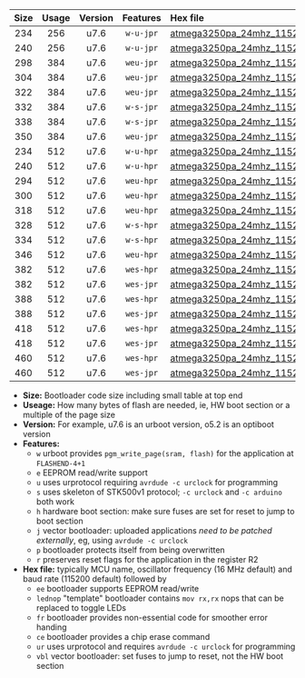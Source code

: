 |Size|Usage|Version|Features|Hex file|
|:-:|:-:|:-:|:-:|:--|
|234|256|u7.6|`w-u-jpr`|[atmega3250pa_24mhz_115200bps_ur_vbl.hex](https://raw.githubusercontent.com/stefanrueger/urboot/main//atmega3250pa_24mhz_115200bps_ur_vbl.hex)|
|240|256|u7.6|`w-u-jpr`|[atmega3250pa_24mhz_115200bps_lednop_ur_vbl.hex](https://raw.githubusercontent.com/stefanrueger/urboot/main//atmega3250pa_24mhz_115200bps_lednop_ur_vbl.hex)|
|298|384|u7.6|`weu-jpr`|[atmega3250pa_24mhz_115200bps_ee_ur_vbl.hex](https://raw.githubusercontent.com/stefanrueger/urboot/main//atmega3250pa_24mhz_115200bps_ee_ur_vbl.hex)|
|304|384|u7.6|`weu-jpr`|[atmega3250pa_24mhz_115200bps_ee_lednop_ur_vbl.hex](https://raw.githubusercontent.com/stefanrueger/urboot/main//atmega3250pa_24mhz_115200bps_ee_lednop_ur_vbl.hex)|
|322|384|u7.6|`weu-jpr`|[atmega3250pa_24mhz_115200bps_ee_lednop_fr_ur_vbl.hex](https://raw.githubusercontent.com/stefanrueger/urboot/main//atmega3250pa_24mhz_115200bps_ee_lednop_fr_ur_vbl.hex)|
|332|384|u7.6|`w-s-jpr`|[atmega3250pa_24mhz_115200bps_vbl.hex](https://raw.githubusercontent.com/stefanrueger/urboot/main//atmega3250pa_24mhz_115200bps_vbl.hex)|
|338|384|u7.6|`w-s-jpr`|[atmega3250pa_24mhz_115200bps_lednop_vbl.hex](https://raw.githubusercontent.com/stefanrueger/urboot/main//atmega3250pa_24mhz_115200bps_lednop_vbl.hex)|
|350|384|u7.6|`weu-jpr`|[atmega3250pa_24mhz_115200bps_ee_lednop_fr_ce_ur_vbl.hex](https://raw.githubusercontent.com/stefanrueger/urboot/main//atmega3250pa_24mhz_115200bps_ee_lednop_fr_ce_ur_vbl.hex)|
|234|512|u7.6|`w-u-hpr`|[atmega3250pa_24mhz_115200bps_ur.hex](https://raw.githubusercontent.com/stefanrueger/urboot/main//atmega3250pa_24mhz_115200bps_ur.hex)|
|240|512|u7.6|`w-u-hpr`|[atmega3250pa_24mhz_115200bps_lednop_ur.hex](https://raw.githubusercontent.com/stefanrueger/urboot/main//atmega3250pa_24mhz_115200bps_lednop_ur.hex)|
|294|512|u7.6|`weu-hpr`|[atmega3250pa_24mhz_115200bps_ee_ur.hex](https://raw.githubusercontent.com/stefanrueger/urboot/main//atmega3250pa_24mhz_115200bps_ee_ur.hex)|
|300|512|u7.6|`weu-hpr`|[atmega3250pa_24mhz_115200bps_ee_lednop_ur.hex](https://raw.githubusercontent.com/stefanrueger/urboot/main//atmega3250pa_24mhz_115200bps_ee_lednop_ur.hex)|
|318|512|u7.6|`weu-hpr`|[atmega3250pa_24mhz_115200bps_ee_lednop_fr_ur.hex](https://raw.githubusercontent.com/stefanrueger/urboot/main//atmega3250pa_24mhz_115200bps_ee_lednop_fr_ur.hex)|
|328|512|u7.6|`w-s-hpr`|[atmega3250pa_24mhz_115200bps.hex](https://raw.githubusercontent.com/stefanrueger/urboot/main//atmega3250pa_24mhz_115200bps.hex)|
|334|512|u7.6|`w-s-hpr`|[atmega3250pa_24mhz_115200bps_lednop.hex](https://raw.githubusercontent.com/stefanrueger/urboot/main//atmega3250pa_24mhz_115200bps_lednop.hex)|
|346|512|u7.6|`weu-hpr`|[atmega3250pa_24mhz_115200bps_ee_lednop_fr_ce_ur.hex](https://raw.githubusercontent.com/stefanrueger/urboot/main//atmega3250pa_24mhz_115200bps_ee_lednop_fr_ce_ur.hex)|
|382|512|u7.6|`wes-hpr`|[atmega3250pa_24mhz_115200bps_ee.hex](https://raw.githubusercontent.com/stefanrueger/urboot/main//atmega3250pa_24mhz_115200bps_ee.hex)|
|382|512|u7.6|`wes-jpr`|[atmega3250pa_24mhz_115200bps_ee_vbl.hex](https://raw.githubusercontent.com/stefanrueger/urboot/main//atmega3250pa_24mhz_115200bps_ee_vbl.hex)|
|388|512|u7.6|`wes-hpr`|[atmega3250pa_24mhz_115200bps_ee_lednop.hex](https://raw.githubusercontent.com/stefanrueger/urboot/main//atmega3250pa_24mhz_115200bps_ee_lednop.hex)|
|388|512|u7.6|`wes-jpr`|[atmega3250pa_24mhz_115200bps_ee_lednop_vbl.hex](https://raw.githubusercontent.com/stefanrueger/urboot/main//atmega3250pa_24mhz_115200bps_ee_lednop_vbl.hex)|
|418|512|u7.6|`wes-hpr`|[atmega3250pa_24mhz_115200bps_ee_lednop_fr.hex](https://raw.githubusercontent.com/stefanrueger/urboot/main//atmega3250pa_24mhz_115200bps_ee_lednop_fr.hex)|
|418|512|u7.6|`wes-jpr`|[atmega3250pa_24mhz_115200bps_ee_lednop_fr_vbl.hex](https://raw.githubusercontent.com/stefanrueger/urboot/main//atmega3250pa_24mhz_115200bps_ee_lednop_fr_vbl.hex)|
|460|512|u7.6|`wes-hpr`|[atmega3250pa_24mhz_115200bps_ee_lednop_fr_ce.hex](https://raw.githubusercontent.com/stefanrueger/urboot/main//atmega3250pa_24mhz_115200bps_ee_lednop_fr_ce.hex)|
|460|512|u7.6|`wes-jpr`|[atmega3250pa_24mhz_115200bps_ee_lednop_fr_ce_vbl.hex](https://raw.githubusercontent.com/stefanrueger/urboot/main//atmega3250pa_24mhz_115200bps_ee_lednop_fr_ce_vbl.hex)|

- **Size:** Bootloader code size including small table at top end
- **Useage:** How many bytes of flash are needed, ie, HW boot section or a multiple of the page size
- **Version:** For example, u7.6 is an urboot version, o5.2 is an optiboot version
- **Features:**
  + `w` urboot provides `pgm_write_page(sram, flash)` for the application at `FLASHEND-4+1`
  + `e` EEPROM read/write support
  + `u` uses urprotocol requiring `avrdude -c urclock` for programming
  + `s` uses skeleton of STK500v1 protocol; `-c urclock` and `-c arduino` both work
  + `h` hardware boot section: make sure fuses are set for reset to jump to boot section
  + `j` vector bootloader: uploaded applications *need to be patched externally*, eg, using `avrdude -c urclock`
  + `p` bootloader protects itself from being overwritten
  + `r` preserves reset flags for the application in the register R2
- **Hex file:** typically MCU name, oscillator frequency (16 MHz default) and baud rate (115200 default) followed by
  + `ee` bootloader supports EEPROM read/write
  + `lednop` "template" bootloader contains `mov rx,rx` nops that can be replaced to toggle LEDs
  + `fr` bootloader provides non-essential code for smoother error handing
  + `ce` bootloader provides a chip erase command
  + `ur` uses urprotocol and requires `avrdude -c urclock` for programming
  + `vbl` vector bootloader: set fuses to jump to reset, not the HW boot section
